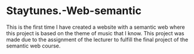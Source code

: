 # Staytunes.-Web-semantic
This is the first time I have created a website with a semantic web where this project is based on the theme of music that I know. This project was made due to the assignment of the lecturer to fulfill the final project of the semantic web course.
